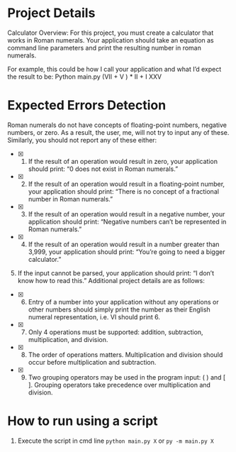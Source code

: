 # Project Details
Calculator Overview:
For this project, you must create a calculator that works in Roman numerals. Your application should take
an equation as command line parameters and print the resulting number in roman numerals. 

For example, this could be how I call your application and what I’d expect the result to be:
Python main.py (VII + V ) * II + I
XXV

# Expected Errors Detection
Roman numerals do not have concepts of floating-point numbers, negative numbers, or zero. As a result,
the user, me, will not try to input any of these. Similarly, you should not report any of these either:

- [x] 1. If the result of an operation would result in zero, your application should print: “0 does not exist
in Roman numerals.”
- [x] 2. If the result of an operation would result in a floating-point number, your application should
print: “There is no concept of a fractional number in Roman numerals.”
- [x] 3. If the result of an operation would result in a negative number, your application should print:
“Negative numbers can’t be represented in Roman numerals.”
- [x] 4. If the result of an operation would result in a number greater than 3,999, your application
should print: “You’re going to need a bigger calculator.”
5. If the input cannot be parsed, your application should print: “I don’t know how to read this.”
Additional project details are as follows:
- [x] 6. Entry of a number into your application without any operations or other numbers should simply
print the number as their English numeral representation, i.e. VI should print 6.
- [x] 7. Only 4 operations must be supported: addition, subtraction, multiplication, and division.
- [x] 8. The order of operations matters. Multiplication and division should occur before multiplication
and subtraction.
- [x] 9. Two grouping operators may be used in the program input: ( ) and [ ]. Grouping operators take
precedence over multiplication and division.


# How to run using a script
1) Execute the script in cmd line
```python main.py X```
or
```py -m main.py X```
